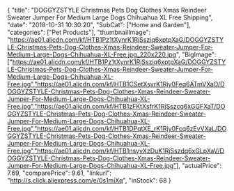 {
	"title": "DOGGYZSTYLE Christmas Pets Dog Clothes Xmas Reindeer Sweater Jumper For Medium Large Dogs Chihuahua XL Free Shipping",
	"date": "2018-10-31 10:30:20",
	"SubCat": ["Home and Garden"],
	"categories": ["Pet Products"],
	"thumbnailImage": "https://ae01.alicdn.com/kf/HTB1Pz1tXynrK1RjSsziq6xptpXaG/DOGGYZSTYLE-Christmas-Pets-Dog-Clothes-Xmas-Reindeer-Sweater-Jumper-For-Medium-Large-Dogs-Chihuahua-XL-Free.jpg_220x220.jpg",
	"BigImage": ["https://ae01.alicdn.com/kf/HTB1Pz1tXynrK1RjSsziq6xptpXaG/DOGGYZSTYLE-Christmas-Pets-Dog-Clothes-Xmas-Reindeer-Sweater-Jumper-For-Medium-Large-Dogs-Chihuahua-XL-Free.jpg","https://ae01.alicdn.com/kf/HTB1CSetXsvrK1Rjy0Feq6ATmVXaO/DOGGYZSTYLE-Christmas-Pets-Dog-Clothes-Xmas-Reindeer-Sweater-Jumper-For-Medium-Large-Dogs-Chihuahua-XL-Free.jpg","https://ae01.alicdn.com/kf/HTB1zFKtXsfrK1RjSszcq6xGGFXaT/DOGGYZSTYLE-Christmas-Pets-Dog-Clothes-Xmas-Reindeer-Sweater-Jumper-For-Medium-Large-Dogs-Chihuahua-XL-Free.jpg","https://ae01.alicdn.com/kf/HTB1DPqtXE_rK1Rjy0Fcq6zEvVXaL/DOGGYZSTYLE-Christmas-Pets-Dog-Clothes-Xmas-Reindeer-Sweater-Jumper-For-Medium-Large-Dogs-Chihuahua-XL-Free.jpg","https://ae01.alicdn.com/kf/HTB1nsyvXzDuK1RjSszdq6xGLpXaV/DOGGYZSTYLE-Christmas-Pets-Dog-Clothes-Xmas-Reindeer-Sweater-Jumper-For-Medium-Large-Dogs-Chihuahua-XL-Free.jpg"],
	"actualPrice": 7.69,
	"comparePrice": 9.61,
	"linkurl": "http://s.click.aliexpress.com/e/0s1miXq",
	"inStock": 68
}
